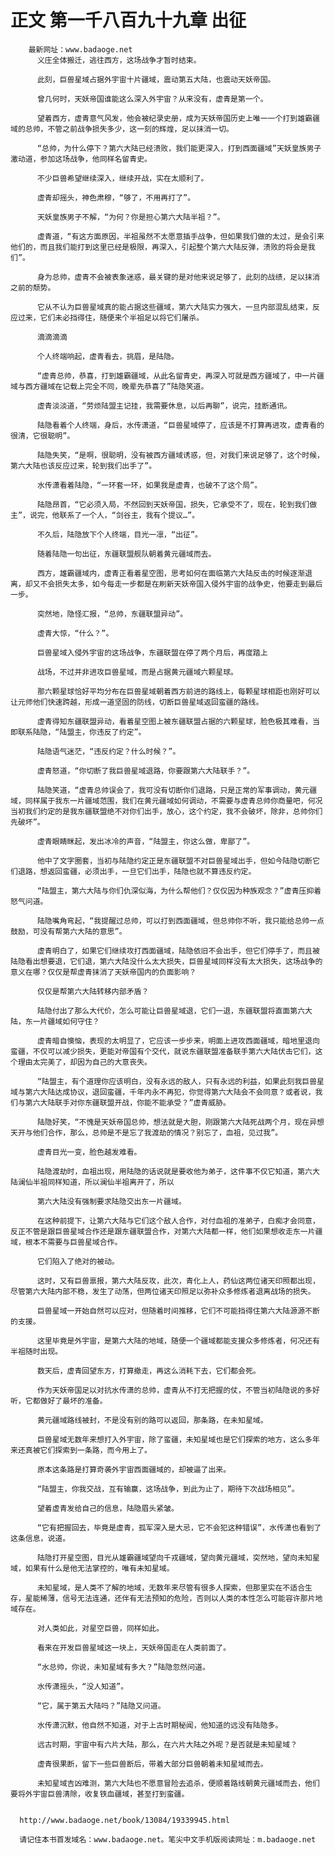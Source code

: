 # 正文 第一千八百九十九章 出征
        最新网址：www.badaoge.net
          义庄全体搬迁，逃往西方，这场战争才暂时结束。
      
          此刻，巨兽星域占据外宇宙十片疆域，震动第五大陆，也震动天妖帝国。
      
          曾几何时，天妖帝国谁能这么深入外宇宙？从来没有，虚青是第一个。
      
          望着西方，虚青意气风发，他会被纪录史册，成为天妖帝国历史上唯一一个打到雄霸疆域的总帅，不管之前战争损失多少，这一刻的辉煌，足以抹消一切。
      
          “总帅，为什么停下？第六大陆已经溃败，我们能更深入，打到西面疆域”天妖皇族男子激动道，参加这场战争，他同样名留青史。
      
          不少巨兽希望继续深入，继续开战，实在太顺利了。
      
          虚青却摇头，神色肃穆，“够了，不用再打了”。
      
          天妖皇族男子不解，“为何？你是担心第六大陆半祖？”。
      
          虚青道，“有这方面原因，半祖虽然不太愿意插手战争，但如果我们做的太过，是会引来他们的，而且我们能打到这里已经是极限，再深入，引起整个第六大陆反弹，溃败的将会是我们”。
      
          身为总帅，虚青不会被表象迷惑，最关键的是对他来说足够了，此刻的战绩，足以抹消之前的颓势。
      
          它从不认为巨兽星域真的能占据这些疆域，第六大陆实力强大，一旦内部混乱结束，反应过来，它们未必挡得住，随便来个半祖足以将它们屠杀。
      
          滴滴滴滴
      
          个人终端响起，虚青看去，挑眉，是陆隐。
      
          “虚青总帅，恭喜，打到雄霸疆域，从此名留青史，再深入可就是西方疆域了，中一片疆域与西方疆域在记载上完全不同，晚辈先恭喜了”陆隐笑道。
      
          虚青淡淡道，“劳烦陆盟主记挂，我需要休息，以后再聊”，说完，挂断通讯。
      
          陆隐看着个人终端，身后，水传潇道，“巨兽星域停了，应该是不打算再进攻，虚青看的很清，它很聪明”。
      
          陆隐失笑，“是啊，很聪明，没有被西方疆域诱惑，但，对我们来说足够了，这个时候，第六大陆也该反应过来，轮到我们出手了”。
      
          水传潇看着陆隐，“一环套一环，如果我是虚青，也破不了这个局”。
      
          陆隐昂首，“它必须入局，不然回到天妖帝国，损失，它承受不了，现在，轮到我们做主”，说完，他联系了一个人，“剑谷主，我有个提议…”。
      
          不久后，陆隐放下个人终端，目光一凛，“出征”。
      
          随着陆隐一句出征，东疆联盟舰队朝着黄元疆域而去。
      
          西方，雄霸疆域内，虚青正看着星空图，思考如何在面临第六大陆反击的时候逐渐退离，却又不会损失太多，如今每走一步都是在刷新天妖帝国入侵外宇宙的战争史，他要走到最后一步。
      
          突然地，隐怪汇报，“总帅，东疆联盟异动”。
      
          虚青大惊，“什么？”。
      
          巨兽星域入侵外宇宙的这场战争，东疆联盟在停了两个月后，再度踏上
      
          战场，不过并非进攻巨兽星域，而是占据黄元疆域六颗星球。
      
          那六颗星球恰好平均分布在巨兽星域朝着西方前进的路线上，每颗星球相距也刚好可以让元师他们快速跨越，形成一道坚固的防线，切断巨兽星域返回蛮疆的路线。
      
          虚青得知东疆联盟异动，看着星空图上被东疆联盟占据的六颗星球，脸色极其难看，当即联系陆隐，“陆盟主，你违反了约定”。
      
          陆隐语气迷茫，“违反约定？什么时候？”。
      
          虚青怒道，“你切断了我巨兽星域退路，你要跟第六大陆联手？”。
      
          陆隐笑道，“虚青总帅误会了，我可没有切断你们退路，只是正常的军事调动，黄元疆域，同样属于我东一片疆域范围，我们在黄元疆域如何调动，不需要与虚青总帅你商量吧，何况当初我们约定的是我东疆联盟绝不对你们出手，放心，这个约定，我不会破坏，除非，总帅你们先破坏”。
      
          虚青眼睛眯起，发出冰冷的声音，“陆盟主，你这么做，卑鄙了”。
      
          他中了文字圈套，当初与陆隐约定正是东疆联盟不对巨兽星域出手，但如今陆隐切断它们退路，想返回蛮疆，必须出手，一旦它们出手，陆隐也就不算违反约定。
      
          “陆盟主，第六大陆与你们仇深似海，为什么帮他们？仅仅因为种族观念？”虚青压抑着怒气问道。
      
          陆隐嘴角弯起，“我提醒过总帅，可以打到西面疆域，但总帅你不听，我只能给总帅一点鼓励，可没有帮第六大陆的意思”。
      
          虚青明白了，如果它们继续攻打西面疆域，陆隐依旧不会出手，但它们停手了，而且被陆隐看出想要退，它们退，第六大陆没什么太大损失，巨兽星域同样没有太大损失，这场战争的意义在哪？仅仅是帮虚青抹消了天妖帝国内的负面影响？
      
          仅仅是帮第六大陆转移内部矛盾？
      
          陆隐付出了那么大代价，怎么可能让巨兽星域退，它们一退，东疆联盟将直面第六大陆，东一片疆域如何守住？
      
          虚青暗自懊恼，表现的太明显了，它应该一步步来，明面上进攻西面疆域，暗地里退向蛮疆，不仅可以减少损失，更能对帝国有个交代，就说东疆联盟准备联手第六大陆伏击它们，这个理由太完美了，却因为自己的大意丧失。
      
          “陆盟主，有个道理你应该明白，没有永远的敌人，只有永远的利益，如果此刻我巨兽星域与第六大陆达成协议，退回蛮疆，千年内永不再犯，你觉得第六大陆会不会同意？或者说，我们与第六大陆联手对你东疆联盟开战，你能不能承受？”虚青威胁。
      
          陆隐好笑，“不愧是天妖帝国总帅，想法就是大胆，刚跟第六大陆死战两个月，现在异想天开与他们合作，那么，总帅是不是忘了我渡劫的情况？别忘了，血祖，见过我”。
      
          虚青目光一变，脸色越发难看。
      
          陆隐渡劫时，血祖出现，用陆隐的话说就是要收他为弟子，这件事不仅它知道，第六大陆澜仙半祖同样知道，所以澜仙半祖离开了，所以
      
          第六大陆没有强制要求陆隐交出东一片疆域。
      
          在这种前提下，让第六大陆与它们这个敌人合作，对付血祖的准弟子，白痴才会同意，反正不管是跟巨兽星域合作还是跟东疆联盟合作，对第六大陆都一样，他们如果想收走东一片疆域，根本不需要与巨兽星域合作。
      
          它们陷入了绝对的被动。
      
          这时，又有巨兽禀报，第六大陆反攻，此次，青化上人，药仙这两位诸天印照都出现，尽管第六大陆内部不稳，发生了动荡，但两位诸天印照足以弥补众多修炼者退离战场的损失。
      
          巨兽星域一开始自然可以应对，但随着时间推移，它们不可能挡得住第六大陆源源不断的支援。
      
          这里毕竟是外宇宙，是第六大陆的地域，随便一个疆域都能支援众多修炼者，何况还有半祖随时出现。
      
          数天后，虚青回望东方，打算撤走，再这么消耗下去，它们都会死。
      
          作为天妖帝国足以对抗水传潇的总帅，虚青从不打无把握的仗，不管当初陆隐说的多好听，它都做好了最坏的准备。
      
          黄元疆域路线被封，不是没有别的路可以返回，那条路，在未知星域。
      
          巨兽星域无数年来想打入外宇宙，除了蛮疆，未知星域也是它们探索的地方，这么多年来还真被它们探索到一条路，而今用上了。
      
          原本这条路是打算奇袭外宇宙西面疆域的，却被逼了出来。
      
          “陆盟主，你我交战，互有输赢，这场战争，到此为止了，期待下次战场相见”。
      
          望着虚青发给自己的信息，陆隐眉头紧皱。
      
          “它有把握回去，毕竟是虚青，孤军深入是大忌，它不会犯这种错误”，水传潇也看到了这条信息，说道。
      
          陆隐打开星空图，目光从雄霸疆域望向千戎疆域，望向黄元疆域，突然地，望向未知星域，如果有什么是他无法掌控的，唯有未知星域。
      
          未知星域，是人类不了解的地域，无数年来尽管有很多人探索，但那里实在不适合生存，星能稀薄，信号无法连通，还伴有无法预知的危险，否则以人类的本性怎么可能容许那片地域存在。
      
          对人类如此，对星空巨兽，同样如此。
      
          看来在开发巨兽星域这一块上，天妖帝国走在人类前面了。
      
          “水总帅，你说，未知星域有多大？”陆隐忽然问道。
      
          水传潇摇头，“没人知道”。
      
          “它，属于第五大陆吗？”陆隐又问道。
      
          水传潇沉默，他自然不知道，对于上古时期秘闻，他知道的远没有陆隐多。
      
          远古时期，宇宙中有六片大陆，那么，在六片大陆之外呢？是否就是未知星域？
      
          虚青很果断，留下一些巨兽断后，带着大部分巨兽朝着未知星域而去。
      
          未知星域吉凶难测，第六大陆也不愿意冒险去追杀，便顺着路线朝黄元疆域而去，他们要将外宇宙巨兽清除，收复铁血疆域，甚至打到蛮疆。
      
      
      http://www.badaoge.net/book/13084/19339945.html
      
      请记住本书首发域名：www.badaoge.net。笔尖中文手机版阅读网址：m.badaoge.net